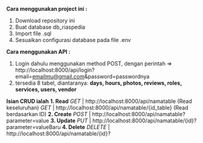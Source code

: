 **Cara menggunakan project ini :**
1. Download repository ini
2. Buat database db_riaspedia
3. Import file .sql
4. Sesuaikan configurasi database pada file .env

**Cara menggunakan API :**
1. Login dahulu menggunakan method POST, dengan perintah => http://localhost:8000/api/login?email=emailmu@gmail.com&password=passwordnya
2. tersedia 8 tabel, diantaranya: **days, hours, photos, reviews, roles, services, users, vendor**

**Isian CRUD ialah**
   **1. Read**
      _GET_    | http://localhost:8000/api/namatable (Read keseluruhan)
      _GET_    | http://localhost:8000/api/namatable/{id_table} (Read berdasarkan ID)
   **2. Create**
      _POST_   | http://localhost:8000/api/namatable?parameter=value
   **3. Update**
      _PUT_    | http://localhost:8000/api/namatable/{id}?parameter=valueBaru
   **4. Delete**
      _DELETE_ | http://localhost:8000/api/namatable/{id}?

